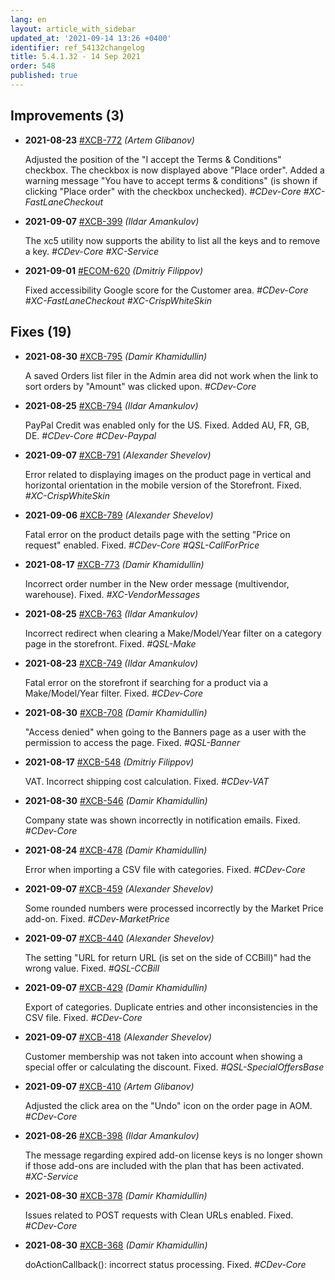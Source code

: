 ```yaml
---
lang: en
layout: article_with_sidebar
updated_at: '2021-09-14 13:26 +0400'
identifier: ref_54132changelog
title: 5.4.1.32 - 14 Sep 2021
order: 548
published: true
---
```

## Improvements (3)
* **2021-08-23** [#XCB-772](https://sellerlabs.atlassian.net/browse/XCB-772) _(Artem Glibanov)_

  Adjusted the position of the "I accept the Terms & Conditions" checkbox. The checkbox is now displayed above "Place order". Added a warning message "You have to accept terms & conditions" (is shown if clicking "Place order" with the checkbox unchecked). _#CDev-Core #XC-FastLaneCheckout_

* **2021-09-07** [#XCB-399](https://sellerlabs.atlassian.net/browse/XCB-399) _(Ildar Amankulov)_

  The xc5 utility now supports the ability to list all the keys and to remove a key. _#CDev-Core #XC-Service_

* **2021-09-01** [#ECOM-620](https://sellerlabs.atlassian.net/browse/ECOM-620) _(Dmitriy Filippov)_

  Fixed accessibility Google score for the Customer area. _#CDev-Core #XC-FastLaneCheckout #XC-CrispWhiteSkin_


## Fixes (19)
* **2021-08-30** [#XCB-795](https://sellerlabs.atlassian.net/browse/XCB-795) _(Damir Khamidullin)_

  A saved Orders list filer in the Admin area did not work when the link to sort orders by "Amount" was clicked upon. _#CDev-Core_

* **2021-08-25** [#XCB-794](https://sellerlabs.atlassian.net/browse/XCB-794) _(Ildar Amankulov)_

  PayPal Credit was enabled only for the US. Fixed. Added AU, FR, GB, DE. _#CDev-Core #CDev-Paypal_

* **2021-09-07** [#XCB-791](https://sellerlabs.atlassian.net/browse/XCB-791) _(Alexander Shevelov)_

  Error related to displaying images on the product page in vertical and horizontal orientation in the mobile version of the Storefront. Fixed. _#XC-CrispWhiteSkin_

* **2021-09-06** [#XCB-789](https://sellerlabs.atlassian.net/browse/XCB-789) _(Alexander Shevelov)_

  Fatal error on the product details page with the setting "Price on request" enabled. Fixed. _#CDev-Core #QSL-CallForPrice_

* **2021-08-17** [#XCB-773](https://sellerlabs.atlassian.net/browse/XCB-773) _(Damir Khamidullin)_

  Incorrect order number in the New order message (multivendor, warehouse). Fixed. _#XC-VendorMessages_

* **2021-08-25** [#XCB-763](https://sellerlabs.atlassian.net/browse/XCB-763) _(Ildar Amankulov)_

  Incorrect redirect when clearing a Make/Model/Year filter on a category page in the storefront. Fixed. _#QSL-Make_

* **2021-08-23** [#XCB-749](https://sellerlabs.atlassian.net/browse/XCB-749) _(Ildar Amankulov)_

  Fatal error on the storefront if searching for a product via a Make/Model/Year filter. Fixed. _#CDev-Core_

* **2021-08-30** [#XCB-708](https://sellerlabs.atlassian.net/browse/XCB-708) _(Damir Khamidullin)_

  "Access denied" when going to the Banners page as a user with the permission to access the page. Fixed. _#QSL-Banner_

* **2021-08-17** [#XCB-548](https://sellerlabs.atlassian.net/browse/XCB-548) _(Dmitriy Filippov)_

  VAT. Incorrect shipping cost calculation. Fixed. _#CDev-VAT_

* **2021-08-30** [#XCB-546](https://sellerlabs.atlassian.net/browse/XCB-546) _(Damir Khamidullin)_

  Company state was shown incorrectly in notification emails. Fixed. _#CDev-Core_

* **2021-08-24** [#XCB-478](https://sellerlabs.atlassian.net/browse/XCB-478) _(Damir Khamidullin)_

  Error when importing a CSV file with categories. Fixed. _#CDev-Core_

* **2021-09-07** [#XCB-459](https://sellerlabs.atlassian.net/browse/XCB-459) _(Alexander Shevelov)_

  Some rounded numbers were processed incorrectly by the Market Price add-on. Fixed. _#CDev-MarketPrice_

* **2021-09-07** [#XCB-440](https://sellerlabs.atlassian.net/browse/XCB-440) _(Alexander Shevelov)_

  The setting "URL for return URL (is set on the side of CCBill)" had the wrong value. Fixed. _#QSL-CCBill_

* **2021-09-07** [#XCB-429](https://sellerlabs.atlassian.net/browse/XCB-429) _(Damir Khamidullin)_

  Export of categories. Duplicate entries and other inconsistencies in the CSV file. Fixed. _#CDev-Core_

* **2021-09-07** [#XCB-418](https://sellerlabs.atlassian.net/browse/XCB-418) _(Alexander Shevelov)_

  Customer membership was not taken into account when showing a special offer or calculating the discount. Fixed. _#QSL-SpecialOffersBase_

* **2021-09-07** [#XCB-410](https://sellerlabs.atlassian.net/browse/XCB-410) _(Artem Glibanov)_

  Adjusted the click area on the "Undo" icon on the order page in AOM. _#CDev-Core_

* **2021-08-26** [#XCB-398](https://sellerlabs.atlassian.net/browse/XCB-398) _(Ildar Amankulov)_

  The message regarding expired add-on license keys is no longer shown if those add-ons are included with the plan that has been activated. _#XC-Service_

* **2021-08-30** [#XCB-378](https://sellerlabs.atlassian.net/browse/XCB-378) _(Damir Khamidullin)_

  Issues related to POST requests with Clean URLs enabled. Fixed. _#CDev-Core_

* **2021-08-30** [#XCB-368](https://sellerlabs.atlassian.net/browse/XCB-368) _(Damir Khamidullin)_

  doActionCallback(): incorrect status processing. Fixed.  _#CDev-Core_
